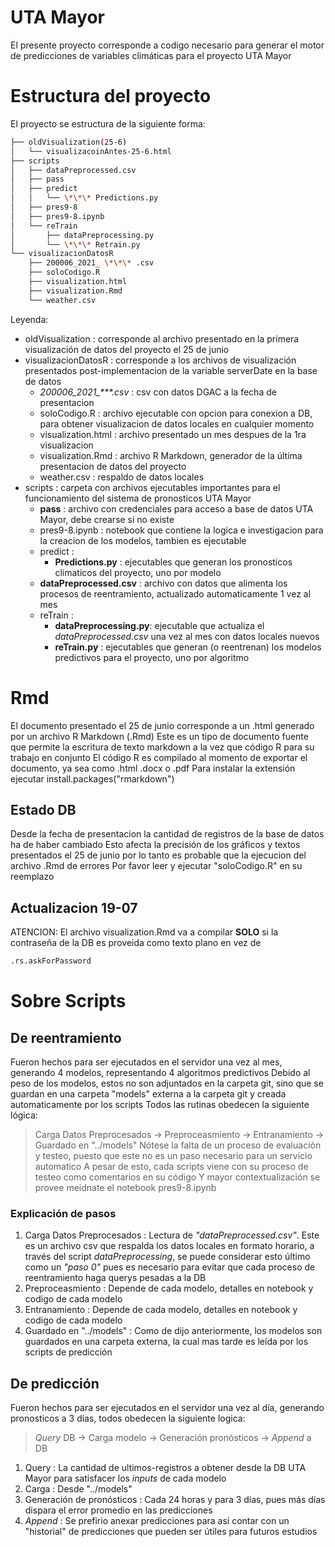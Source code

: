 # UTA Mayor
El presente proyecto corresponde a codigo necesario para generar el motor de predicciones de variables climáticas para el proyecto UTA Mayor

# Estructura del proyecto
El proyecto se estructura de la siguiente forma:

```bash
├── oldVisualization(25-6)
│   └── visualizacoinAntes-25-6.html
├── scripts
│   ├── dataPreprocessed.csv
│   ├── pass
│   ├── predict
│   │   └── \*\*\* Predictions.py
│   ├── pres9-8
│   ├── pres9-8.ipynb
│   └── reTrain
│       ├── dataPreprocessing.py
│       └── \*\*\* Retrain.py
└── visualizacionDatosR
    ├── 200006_2021_ \*\*\* .csv
    ├── soloCodigo.R
    ├── visualization.html
    ├── visualization.Rmd
    └── weather.csv
```

Leyenda:
+ oldVisualization  : corresponde al archivo presentado en la primera visualización de datos del proyecto el 25 de junio
+ visualizacionDatosR : corresponde a los archivos de visualización presentados post-implementacion de la variable serverDate en la base de datos
  - *200006_2021_\*\*\*.csv*  : csv con datos DGAC a la fecha de presentacion
  - soloCodigo.R              : archivo ejecutable con opcion para conexion a DB, para obtener visualizacion de datos locales en cualquier momento
  - visualization.html        : archivo presentado un mes despues de la 1ra visualizacion
  - visualization.Rmd         : archivo R Markdown, generador de la última presentacion de datos del proyecto
  - weather.csv               : respaldo de datos locales
+ scripts           : carpeta con archivos ejecutables importantes para el funcionamiento del sistema de pronosticos UTA Mayor
  - **pass**                  : archivo con credenciales para acceso a base de datos UTA Mayor, debe crearse si no existe
  - pres9-8.ipynb             : notebook que contiene la logica e investigacion para la creacion de los modelos, tambien es ejecutable
  - predict                   : 
    + **Predictions.py**      : ejecutables que generan los pronosticos climaticos del proyecto, uno por modelo
  - **dataPreprocessed.csv**  : archivo con datos que alimenta los procesos de reentramiento, actualizado automaticamente 1 vez al mes
  - reTrain                   : 
    + **dataPreprocessing.py**: ejecutable que actualiza el *dataPreprocessed.csv* una vez al mes con datos locales nuevos
    + **reTrain.py**          : ejecutables que generan (o reentrenan) los modelos predictivos para el proyecto, uno por algoritmo


# Rmd 
El documento presentado el 25 de junio corresponde a un .html generado por un archivo R Markdown (.Rmd)
Este es un tipo de documento fuente que permite la escritura de texto markdown a la vez que  código R para su trabajo en conjunto
El código R es compilado al momento de exportar el documento, ya sea como .html .docx o .pdf
Para instalar la extensión ejecutar
install.packages("rmarkdown")
## Estado DB
Desde la fecha de presentacion la cantidad de registros de la base de datos ha de haber cambiado
Esto afecta la precisión de los gráficos y textos presentados el 25 de junio por lo tanto es probable que la ejecucion del archivo .Rmd de errores
Por favor leer y ejecutar "soloCodigo.R" en su reemplazo
## Actualizacion 19-07
ATENCION: El archivo visualization.Rmd va a compilar  **SOLO** si la contraseña de la DB es proveida como texto plano en vez de
```bash
.rs.askForPassword
```

# Sobre Scripts 
## De reentramiento
Fueron hechos para ser ejecutados en el servidor una vez al mes, generando 4 modelos, representando 4 algoritmos predictivos
Debido al peso de los modelos, estos no son adjuntados en la carpeta git, sino que se guardan en una carpeta "models" externa a la carpeta git y creada automaticamente por los scripts
Todos las rutinas obedecen la siguiente lógica:
> Carga Datos Preprocesados -> Preproceasmiento -> Entranamiento -> Guardado en "../models"
Nótese la falta de un proceso de evaluación y testeo, puesto que este no es un paso necesario para un servicio automatico
A pesar de esto, cada scripts viene con su proceso de testeo como comentarios en su código
Y mayor contextualización se provee meidnate el notebook pres9-8.ipynb
### Explicación de pasos
1. Carga Datos Preprocesados : Lectura de *"dataPreprocessed.csv"*. Este es un archivo csv que respalda los datos locales en formato horario, a través del script *dataPreprocessing*, se puede considerar esto último como un *"paso 0"* pues es necesario para evitar que cada proceso de reentramiento haga querys pesadas a la DB
2. Preproceasmiento : Depende de cada modelo, detalles en notebook y codigo de cada modelo
3. Entranamiento : Depende de cada modelo, detalles en notebook y codigo de cada modelo
4. Guardado en "../models" : Como de dijo anteriormente, los modelos son guardados en una carpeta externa, la cual mas tarde es leída por los scripts de predicción
## De predicción
Fueron hechos para ser ejecutados en el servidor una vez al día, generando pronosticos a 3 días, todos obedecen la siguiente logica: 
> *Query* DB -> Carga modelo -> Generación pronósticos -> *Append* a DB 
1. Query : La cantidad de ultimos-registros a obtener desde la DB UTA Mayor para satisfacer los *inputs* de cada modelo
2. Carga : Desde "../models"
3. Generación de pronósticos : Cada 24 horas y para 3 días, pues más días dispara el error promedio en las predicciones 
4. *Append* : Se prefirio anexar predicciones para así contar con un "historial" de predicciones que pueden ser útiles para futuros estudios

